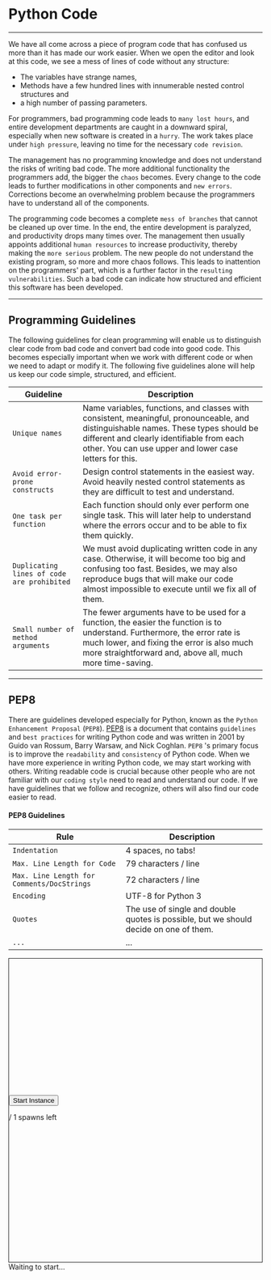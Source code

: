 
<h1>Python Code</h1>
<hr/>
<p>We have all come across a piece of program code that has confused us more than it has made our work easier. When we open the editor and look at this code, we see a mess of lines of code without any structure:</p>
<ul>
<li>The variables have strange names,</li>
<li>Methods have a few hundred lines with innumerable nested control structures and</li>
<li>a high number of passing parameters.</li>
</ul>
<p>For programmers, bad programming code leads to <code>many lost hours</code>, and entire development departments are caught in a downward spiral, especially when new software is created in a <code>hurry</code>. The work takes place under <code>high pressure</code>, leaving no time for the necessary <code>code revision</code>.</p>
<p>The management has no programming knowledge and does not understand the risks of writing bad code. The more additional functionality the programmers add, the bigger the <code>chaos</code> becomes. Every change to the code leads to further modifications in other components and <code>new errors</code>. Corrections become an overwhelming problem because the programmers have to understand all of the components.</p>
<p>The programming code becomes a complete <code>mess of branches</code> that cannot be cleaned up over time. In the end, the entire development is paralyzed, and productivity drops many times over. The management then usually appoints additional <code>human resources</code> to increase productivity, thereby making the <code>more serious</code> problem. The new people do not understand the existing program, so more and more chaos follows. This leads to inattention on the programmers' part, which is a further factor in the <code>resulting vulnerabilities</code>. Such a bad code can indicate how structured and efficient this software has been developed.</p>
<hr/>
<h2>Programming Guidelines</h2>
<p>The following guidelines for clean programming will enable us to distinguish clear code from bad code and convert bad code into good code. This becomes especially important when we work with different code or when we need to adapt or modify it. The following five guidelines alone will help us keep our code simple, structured, and efficient.</p>
<table>
<thead>
<tr>
<th><strong>Guideline</strong></th>
<th><strong>Description</strong></th>
</tr>
</thead>
<tbody>
<tr>
<td><code>Unique names</code></td>
<td>Name variables, functions, and classes with consistent, meaningful, pronounceable, and distinguishable names. These types should be different and clearly identifiable from each other. You can use upper and lower case letters for this.</td>
</tr>
<tr>
<td><code>Avoid error-prone constructs</code></td>
<td>Design control statements in the easiest way. Avoid heavily nested control statements as they are difficult to test and understand.</td>
</tr>
<tr>
<td><code>One task per function</code></td>
<td>Each function should only ever perform one single task. This will later help to understand where the errors occur and to be able to fix them quickly.</td>
</tr>
<tr>
<td><code>Duplicating lines of code are prohibited</code></td>
<td>We must avoid duplicating written code in any case. Otherwise, it will become too big and confusing too fast. Besides, we may also reproduce bugs that will make our code almost impossible to execute until we fix all of them.</td>
</tr>
<tr>
<td><code>Small number of method arguments</code></td>
<td>The fewer arguments have to be used for a function, the easier the function is to understand. Furthermore, the error rate is much lower, and fixing the error is also much more straightforward and, above all, much more time-saving.</td>
</tr>
</tbody>
</table>
<hr/>
<h2>PEP8</h2>
<p>There are guidelines developed especially for Python, known as the <code>Python Enhancement Proposal</code> (<code>PEP8</code>). <a href="https://www.python.org/dev/peps/pep-0008/">PEP8</a> is a document that contains <code>guidelines</code> and <code>best practices</code> for writing Python code and was written in 2001 by Guido van Rossum, Barry Warsaw, and Nick Coghlan. <code>PEP8</code> 's primary focus is to improve the <code>readability</code> and <code>consistency</code> of Python code. When we have more experience in writing Python code, we may start working with others. Writing readable code is crucial because other people who are not familiar with our <code>coding style</code> need to read and understand our code. If we have guidelines that we follow and recognize, others will also find our code easier to read.</p>
<h4>PEP8 Guidelines</h4>
<table>
<thead>
<tr>
<th><strong>Rule</strong></th>
<th><strong>Description</strong></th>
</tr>
</thead>
<tbody>
<tr>
<td><code>Indentation</code></td>
<td>4 spaces, no tabs!</td>
</tr>
<tr>
<td><code>Max. Line Length for Code</code></td>
<td>79 characters / line</td>
</tr>
<tr>
<td><code>Max. Line Length for Comments/DocStrings</code></td>
<td>72 characters / line</td>
</tr>
<tr>
<td><code>Encoding</code></td>
<td>UTF-8 for Python 3</td>
</tr>
<tr>
<td><code>Quotes</code></td>
<td>The use of single and double quotes is possible, but we should decide on one of them.</td>
</tr>
<tr>
<td><code>...</code></td>
<td>...</td>
</tr>
</tbody>
</table>
<div class="mb-5 pwnbox-select-card"></div>
<div id="screen" style="height: 600px; border: 1px solid;">
<div class="screenPlaceholder">
<div class="instanceLoading" style="display: none;">
<h1 class="text-center" style="margin-top: 270px;"><i class="fa fa-circle-notch fa-spin"></i>
</h1>
<div class="text-center">Instance is starting...</div>
</div>
<div class="instanceTerminating" style="display: none;">
<h1 class="text-center" style="margin-top: 270px;"><i class="fa fa-circle-notch fa-spin"></i>
</h1>
<div class="text-center">Terminating instance...</div>
</div>
<div class="row instanceStart max-width-canvas">
<div class="col-4"></div>
<div class="col-4">
<button class="startInstanceBtn btn btn-success text-light btn-lg btn-block" style="margin-top: 270px;">Start Instance
                            </button>
<p class="text-center mt-2 font-size-13 font-secondary">
<span class="text-success spawnsLeft">
<i class="fal fa-infinity"></i>
</span> / 1 spawns left
                            </p>
</div>
<div class="col-4"></div>
</div>
</div>
</div>
<div class="row align-center justify-center my-4">
<div class="col-5 justify-start">
<button class="instance-button fullScreenBtn btn btn-light btn-sm float-left" style="display:none;" target="_blank"><i class="fad fa-expand text-success mr-1"></i>  Full Screen
                    </button>
<button class="instance-button terminateInstanceBtn btn btn-light btn-sm ml-2" style="display:none;"><i class="fad fa-times text-danger"></i>  Terminate
                    </button>
<button class="instance-button resetInstanceBtn btn btn-light btn-sm ml-1" style="display:none;"><i class="fad fa-sync text-warning mr-2"></i>  Reset
                    </button>
<div class="btn-group" role="group">
<button class="instance-button extendInstanceBtn btn btn-light btn-sm ml-1" style="display:none;cursor: default;">Life Left:
                            <span class="lifeLeft"></span>m
                        </button>
<button class="extendInstanceBtn extendInstanceBtnClicker btn btn-light btn-sm" data-title="Extend Life" data-toggle="tooltip" style="display:none;"><i class="fa fa-plus text-success"></i></button>
</div>
</div>
<div class="col-7 justify-end pt-2 pr-2 font-size-small text-right" id="statusText">Waiting to
                    start...
                </div>
</div>
